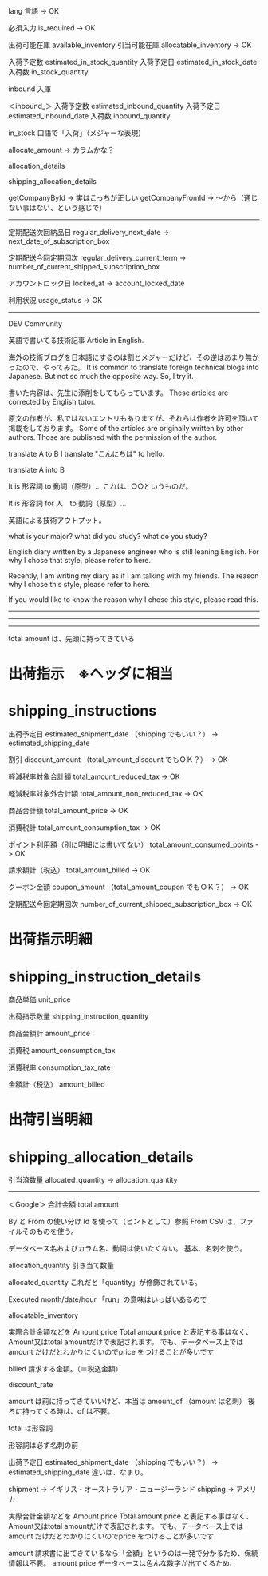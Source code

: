 lang	言語
 -> OK

必須入力
is_required
 -> OK

出荷可能在庫
available_inventory
引当可能在庫
allocatable_inventory
 -> OK


入荷予定数    estimated_in_stock_quantity
入荷予定日    estimated_in_stock_date
入荷数        in_stock_quantity

inbound
入庫

＜inbound_＞
入荷予定数    estimated_inbound_quantity
入荷予定日    estimated_inbound_date
入荷数        inbound_quantity


in_stock
口語で「入荷」（メジャーな表現）


allocate_amount
 -> カラムかな？



allocation_details

shipping_allocation_details



getCompanyById -> 実はこっちが正しい
getCompanyFromId -> 〜から（通じない事はない、という感じで）






---------------------------------------------------------

定期配送次回納品日
regular_delivery_next_date
 -> next_date_of_subscription_box


定期配送今回定期回次
regular_delivery_current_term
 -> number_of_current_shipped_subscription_box


アカウントロック日
locked_at
 -> account_locked_date

利用状況
usage_status
 -> OK

______







DEV Community

英語で書いてる技術記事
Article in English.

海外の技術ブログを日本語にするのは割とメジャーだけど、その逆はあまり無かったので、やってみた。
It is common to translate foreign technical blogs into Japanese.
But not so much the opposite way. So, I try it.

書いた内容は、先生に添削をしてもらっています。
These articles are corrected by English tutor.

原文の作者が、私ではないエントリもありますが、それらは作者を許可を頂いて掲載をしております。
Some of the articles are originally written by other authors.
Those are published with the permission of the author.




translate A to B
I translate "こんにちは" to hello.


translate A into B


It is 形容詞 to 動詞（原型）...
これは、○○というものだ。

It is 形容詞 for 人　to 動詞（原型）...



英語による技術アウトプット。







what is your major?
what did you study?
what do you study?





English diary written by a Japanese engineer who is still leaning English.
For why I chose that style, please refer to here.

Recently, I am writing my diary as if I am talking with my friends.
The reason why I chose this style, please refer to here.


If you would like to know the reason why I chose this style, please read this.


_______________________________________________________
_______________________________________________________
_______________________________________________________
total
amount
は、先頭に持ってきている

# 出荷指示　※ヘッダに相当
# shipping_instructions

出荷予定日
estimated_shipment_date
（shipping でもいい？）
 -> estimated_shipping_date

割引
discount_amount
（total_amount_discount でもＯＫ？）
 -> OK

軽減税率対象合計額
total_amount_reduced_tax
 -> OK

軽減税率対象外合計額
total_amount_non_reduced_tax
 -> OK

商品合計額
total_amount_price
 -> OK

消費税計
total_amount_consumption_tax
 -> OK

ポイント利用額（別に明細には書いてない）
total_amount_consumed_points
 -> OK

請求額計（税込）
total_amount_billed
 -> OK

クーポン金額
coupon_amount
（total_amount_coupon でもＯＫ？）
 -> OK

定期配送今回定期回次
number_of_current_shipped_subscription_box
 -> OK

# 出荷指示明細
# shipping_instruction_details

商品単価
unit_price

出荷指示数量
shipping_instruction_quantity

商品金額計
amount_price

消費税
amount_consumption_tax

消費税率
consumption_tax_rate

金額計（税込）
amount_billed


# 出荷引当明細
# shipping_allocation_details

引当済数量
allocated_quantity
 -> allocation_quantity

_________________________________
＜Google＞
合計金額
total amount




By と From の使い分け
Id を使って（ヒントとして）参照
From CSV は、ファイルそのものを使う。




データベース名およびカラム名、動詞は使いたくない。
基本、名刺を使う。


allocation_quantity
引き当て数量

allocated_quantity
これだと「quantity」が修飾されている。


Executed month/date/hour
「run」の意味はいっぱいあるので

allocatable_inventory






実際合計金額などを
Amount price 
Total amount price と表記する事はなく、
Amount又はtotal amountだけで表記されます。
でも、データベース上ではamount だけだとわかりにくいのでprice をつけることが多いです





billed
請求する金額。（＝税込金額）



discount_rate


amount は前に持ってきていいけど、本当は amount_of
（amount は名刺）
後ろに持ってくる時は、of は不要。

total は形容詞


形容詞は必ず名刺の前







出荷予定日
estimated_shipment_date
（shipping でもいい？）
 -> estimated_shipping_date
違いは、なまり。

shipment  -> イギリス・オーストラリア・ニュージーランド
shipping  -> アメリカ





実際合計金額などを
Amount price 
Total amount price と表記する事はなく、
Amount又はtotal amountだけで表記されます。
でも、データベース上ではamount だけだとわかりにくいのでprice をつけることが多いです



amount 
請求書に出てきているなら「金額」というのは一発で分かるため、保続情報は不要。
amount price
データベースは色んな数字が出てくるため、



